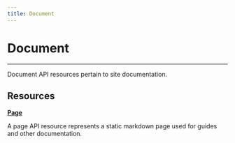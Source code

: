 ```yaml
---
title: Document
---
```


# Document

---

Document API resources pertain to site documentation.

## Resources

**[Page](/document/page/)**

A page API resource represents a static markdown page used for guides and other documentation.